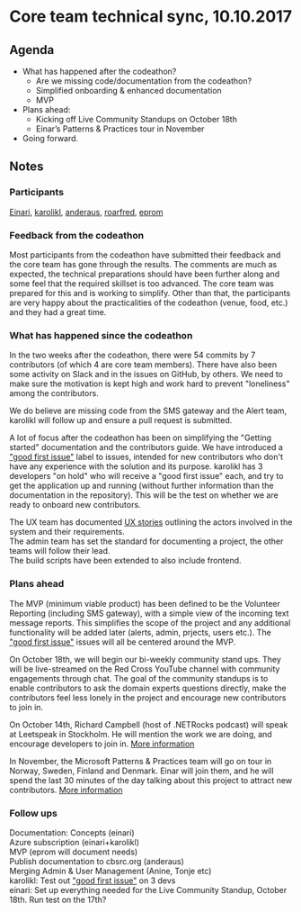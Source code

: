 # Core team technical sync, 10.10.2017

## Agenda

* What has happened after the codeathon?
    - Are we missing code/documentation from the codeathon?
    - Simplified onboarding & enhanced documentation
    - MVP
* Plans ahead: 
    - Kicking off Live Community Standups on October 18th
    - Einar’s Patterns & Practices tour in November
* Going forward.

## Notes

### Participants

[Einari](https://github.com/einari), [karolikl](https://github.com/karolikl), [anderaus](https://github.com/anderaus), [roarfred](https://github.com/roarfred), [eprom](https://github.com/eprom)

### Feedback from the codeathon

Most participants from the codeathon have submitted their feedback and the core team has gone through the results. The comments are much as expected, the technical preparations should have been further along and some feel that the required skillset is too advanced. The core team was prepared for this and is working to simplify. Other than that, the participants are very happy about the practicalities of the codeathon (venue, food, etc.) and they had a great time. 

### What has happened since the codeathon

In the two weeks after the codeathon, there were 54 commits by 7 contributors (of which 4 are core team members). There have also been some activity on Slack and in the issues on GitHub, by others. We need to make sure the motivation is kept high and work hard to prevent "loneliness" among the contributors. 

We do believe are missing code from the SMS gateway and the Alert team, karolikl will follow up and ensure a pull request is submitted. 

A lot of focus after the codeathon has been on simplifying the "Getting started" documentation and the contributors guide. We have introduced a ["good first issue"](https://github.com/IFRCGo/cbs/labels/good%20first%20issue) label to issues, intended for new contributors who don't have any experience with the solution and its purpose. karolikl has 3 developers "on hold" who will receive a "good first issue" each, and try to get the application up and running (without further information than the documentation in the repository). This will be the test on whether we are ready to onboard new contributors. 

The UX team has documented [UX stories](https://github.com/IFRCGo/cbs/projects/11) outlining the actors involved in the system and their requirements.  
The admin team has set the standard for documenting a project, the other teams will follow their lead.   
The build scripts have been extended to also include frontend. 

### Plans ahead

The MVP (minimum viable product) has been defined to be the Volunteer Reporting (including SMS gateway), with a simple view of the incoming text message reports. This simplifies the scope of the project and any additional functionality will be added later (alerts, admin, prjects, users etc.). The ["good first issue"](https://github.com/IFRCGo/cbs/labels/good%20first%20issue) issues will all be centered around the MVP. 

On October 18th, we will begin our bi-weekly community stand ups. They will be live-streamed on the Red Cross YouTube channel with community engagements through chat. The goal of the community standups is to enable contributors to ask the domain experts questions directly, make the contributors feel less lonely in the project and encourage new contributors to join in. 

On October 14th, Richard Campbell (host of .NETRocks podcast) will speak at Leetspeak in Stockholm. He will mention the work we are doing, and encourage developers to join in. [More information](https://leetspeak.se/2017/speakers.html#speaker-6)

In November, the Microsoft Patterns & Practices team will go on tour in Norway, Sweden, Finland and Denmark. Einar will join them, and he will spend the last 30 minutes of the day talking about this project to attract new contributors. [More information](https://www.linkedin.com/feed/update/urn:li:activity:6323502149468717056)

### Follow ups

Documentation: Concepts (einari)  
Azure subscription (einari+karolikl)  
MVP (eprom will document needs)  
Publish documentation to cbsrc.org (anderaus)  
Merging Admin & User Management (Anine, Tonje etc)    
karolikl: Test out ["good first issue"](https://github.com/IFRCGo/cbs/labels/good%20first%20issue) on 3 devs  
einari: Set up everything needed for the Live Community Standup, October 18th. Run test on the 17th?  
